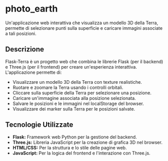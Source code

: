 # photo_earth

Un'applicazione web interattiva che visualizza un modello 3D della Terra, permette di selezionare punti sulla superficie e caricare immagini associate a tali posizioni.

## Descrizione

Flask-Terra è un progetto web che combina le librerie Flask (per il backend) e Three.js (per il frontend) per creare un'esperienza interattiva. L'applicazione permette di:

*   Visualizzare un modello 3D della Terra con texture realistiche.
*   Ruotare e zoomare la Terra usando i controlli orbitali.
*   Cliccare sulla superficie della Terra per selezionare una posizione.
*   Caricare un'immagine associata alla posizione selezionata.
*   Salvare le posizioni e le immagini nel localStorage del browser.
*   Visualizzare dei marker sulla Terra per le posizioni salvate.

## Tecnologie Utilizzate

*   **Flask:** Framework web Python per la gestione del backend.
*   **Three.js:** Libreria JavaScript per la creazione di grafica 3D nel browser.
*   **HTML/CSS:** Per la struttura e lo stile delle pagine web.
*   **JavaScript:** Per la logica del frontend e l'interazione con Three.js.
